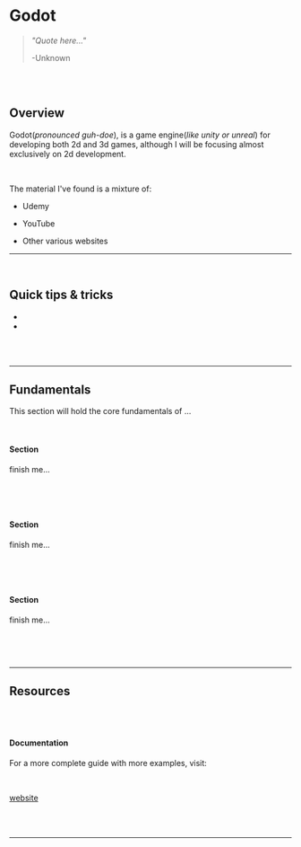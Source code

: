 # **Godot**

> _"Quote here..."_
>
> -Unknown

<br>
<br>

## Overview

Godot(_pronounced guh-doe_), is a game engine(_like unity or unreal_) for developing both 2d and 3d games, although I will be focusing almost exclusively on 2d development.

<br>

The material I've found is a mixture of:

- Udemy

- YouTube

-   Other various websites

---

<br>

## **Quick tips & tricks**

- 

- 

<br>
<br>

---

## **Fundamentals**

This section will hold the core fundamentals of ...

<br>

#### **Section**

finish me...

```

```

<br>
<br>

#### **Section**

finish me...

```

```

<br>
<br>

#### **Section**

finish me...

```

```

<br>
<br>

---


## **Resources**

<br>
<br>

#### **Documentation**

For a more complete guide with more examples, visit:

<br>

[website]()

<br>
<br>

---
